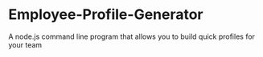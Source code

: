 # Employee-Profile-Generator
A node.js command line program that allows you to build quick profiles for your team
